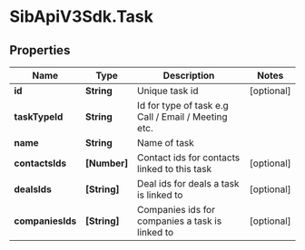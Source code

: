 # SibApiV3Sdk.Task

## Properties
Name | Type | Description | Notes
------------ | ------------- | ------------- | -------------
**id** | **String** | Unique task id | [optional] 
**taskTypeId** | **String** | Id for type of task e.g Call / Email / Meeting etc. | 
**name** | **String** | Name of task | 
**contactsIds** | **[Number]** | Contact ids for contacts linked to this task | [optional] 
**dealsIds** | **[String]** | Deal ids for deals a task is linked to | [optional] 
**companiesIds** | **[String]** | Companies ids for companies a task is linked to | [optional] 


